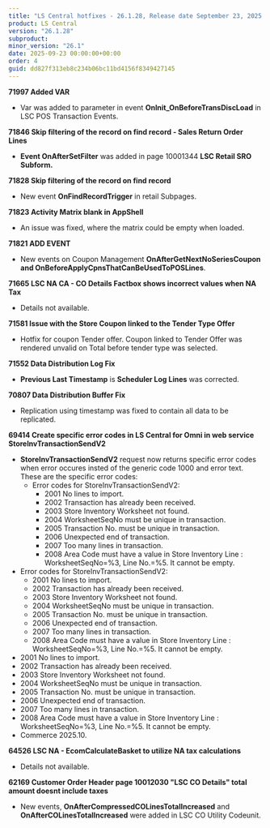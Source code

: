 ```yaml
---
title: "LS Central hotfixes - 26.1.28, Release date September 23, 2025 - Hotfixes"
product: LS Central
version: "26.1.28"
subproduct: 
minor_version: "26.1"
date: 2025-09-23 00:00:00+00:00
order: 4
guid: dd827f313eb8c234b06bc11bd4156f8349427145
---
```


<strong>71997 Added VAR</strong>
<ul><li>Var was added to parameter in event <b>OnInit_OnBeforeTransDiscLoad</b> in LSC POS Transaction Events.</li></ul>
<strong>71846 Skip filtering of the record on find record - Sales Return Order Lines</strong>
<ul><li><b>Event OnAfterSetFilter</b> was added in page 10001344 <b>LSC Retail SRO Subform.</b></li></ul>
<strong>71828 Skip filtering of the record on find record</strong>
<ul><li>New event <b>OnFindRecordTrigger</b> in retail Subpages.</li></ul>
<strong>71823 Activity Matrix blank in AppShell</strong>
<ul><li>An issue was fixed, where the matrix could be empty when loaded.</li></ul>
<strong>71821 ADD EVENT</strong>
<ul><li>New events on Coupon Management <b>OnAfterGetNextNoSeriesCoupon and OnBeforeApplyCpnsThatCanBeUsedToPOSLines</b>.</li></ul>
<strong>71665 LSC NA CA - CO Details Factbox shows incorrect values when NA Tax</strong>
<ul><li>Details not available.</li></ul>
<strong>71581 Issue with the Store Coupon linked to the Tender Type Offer</strong>
<ul><li>Hotfix for coupon Tender offer. Coupon linked to Tender Offer was rendered unvalid on Total before tender type was selected.</li></ul>
<strong>71552 Data Distribution Log Fix</strong>
<ul><li><b>Previous Last Timestamp</b> is <b>Scheduler Log Lines</b> was corrected.</li></ul>
<strong>70807 Data Distribution Buffer Fix</strong>
<ul><li>Replication using timestamp was fixed to contain all data to be replicated.</li></ul>
<strong>69414 Create specific error codes in LS Central for Omni in web service StoreInvTransactionSendV2</strong>
<ul><li><b>StoreInvTransactionSendV2</b> request now returns specific error codes when error occures insted of the generic code 1000 and error text. These are the specific error codes:<ul><li>Error codes for StoreInvTransactionSendV2:<ul><li>2001  No lines to import.</li><li>2002  Transaction has already been received.</li><li>2003  Store Inventory Worksheet not found.</li><li>2004  WorksheetSeqNo must be unique in transaction.</li><li>2005  Transaction No. must be unique in transaction.</li><li>2006  Unexpected end of transaction.</li><li>2007  Too many lines in transaction.</li><li>2008  Area Code must have a value in Store Inventory Line : WorksheetSeqNo=%3, Line No.=%5. It cannot be empty.</li></ul></li></ul></li>
<li>Error codes for StoreInvTransactionSendV2:<ul><li>2001  No lines to import.</li><li>2002  Transaction has already been received.</li><li>2003  Store Inventory Worksheet not found.</li><li>2004  WorksheetSeqNo must be unique in transaction.</li><li>2005  Transaction No. must be unique in transaction.</li><li>2006  Unexpected end of transaction.</li><li>2007  Too many lines in transaction.</li><li>2008  Area Code must have a value in Store Inventory Line : WorksheetSeqNo=%3, Line No.=%5. It cannot be empty.</li></ul></li>
<li>2001  No lines to import.</li>
<li>2002  Transaction has already been received.</li>
<li>2003  Store Inventory Worksheet not found.</li>
<li>2004  WorksheetSeqNo must be unique in transaction.</li>
<li>2005  Transaction No. must be unique in transaction.</li>
<li>2006  Unexpected end of transaction.</li>
<li>2007  Too many lines in transaction.</li>
<li>2008  Area Code must have a value in Store Inventory Line : WorksheetSeqNo=%3, Line No.=%5. It cannot be empty.</li>
<li>Commerce 2025.10.</li></ul>
<strong>64526 LSC NA - EcomCalculateBasket to utilize NA tax calculations</strong>
<ul><li>Details not available.</li></ul>
<strong>62169 Customer Order Header page 10012030 "LSC CO Details" total amount doesnt include taxes</strong>
<ul><li>
<p>New events, <b>OnAfterCompressedCOLinesTotalIncreased</b> and <b>OnAfterCOLinesTotalIncreased</b> were added in LSC CO Utility Codeunit.</p>
</li></ul>
